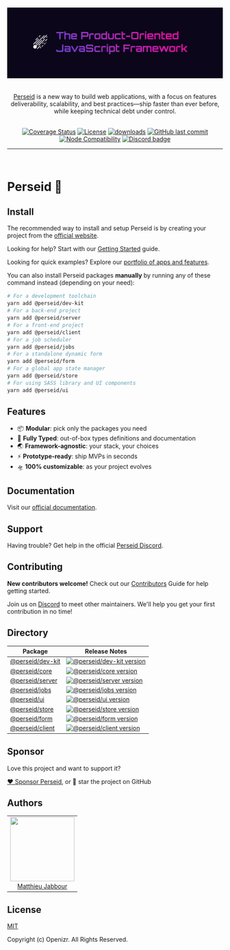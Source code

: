 ![The Product-oriented Framework](.github/assets/banner.png 'The Product-oriented Framework')

<p align="center">
  <br/>
  <a href="https://perseiv.dev">Perseid</a> is a new way to build web applications, with a focus on features deliverability, scalability, and best practices&mdash;ship faster than ever before, while keeping technical debt under control.
  <br/><br/>
</p>

<div align="center">

[![Coverage Status](https://coveralls.io/repos/github/openizr/perseid/badge.svg?branch=main)](https://coveralls.io/github/openizr/perseid?branch=main)
[![License](https://img.shields.io/badge/License-MIT-green.svg)](https://github.com/openizr/perseid/blob/main/LICENSE)
[![downloads](https://img.shields.io/npm/dm/@perseid/server.svg?style=flat-square)](https://www.npmjs.com/package/@perseid/server)
[![GitHub last commit](https://img.shields.io/github/last-commit/openizr/perseid)](https://github.com/openizr/perseid/commits/main)
[![Node Compatibility](https://img.shields.io/node/v/@perseid/server.svg)](https://nodejs.org/en/about/previous-releases)
[![Discord badge](https://img.shields.io/discord/1279051839047729212?label=Discord&logo=Discord)](https://discord.gg/jsWCRMqM2K)

</div>

<hr />

<br/>

# Perseid 🌠

## Install

The recommended way to install and setup Perseid is by creating your project from the [official website](https://perseid.dev).

Looking for help? Start with our [Getting Started](https://perseid.dev/docs/learn/intro) guide.

Looking for quick examples? Explore our [portfolio of apps and features](https://perseid.dev/examples).

You can also install Perseid packages **manually** by running any of these command instead (depending on your need):

```bash
# For a development toolchain
yarn add @perseid/dev-kit
# For a back-end project
yarn add @perseid/server
# For a front-end project
yarn add @perseid/client
# For a job scheduler
yarn add @perseid/jobs
# For a standalone dynamic form
yarn add @perseid/form
# For a global app state manager
yarn add @perseid/store
# For using SASS library and UI components
yarn add @perseid/ui
```


## Features
- 📦 **Modular**: pick only the packages you need
- 🔑 **Fully Typed**: out-of-box types definitions and documentation
- 🌏 **Framework-agnostic**: your stack, your choices
- ⚡️ **Prototype-ready**: ship MVPs in seconds
- 🛸 **100% customizable**: as your project evolves


## Documentation

Visit our [official documentation](https://perseid.dev).


## Support

Having trouble? Get help in the official [Perseid Discord](https://discord.gg/jsWCRMqM2K).


## Contributing

**New contributors welcome!** Check out our [Contributors](CONTRIBUTING.md) Guide for help getting started.

Join us on [Discord](https://discord.gg/jsWCRMqM2K) to meet other maintainers. We'll help you get your first contribution in no time!


## Directory

| Package                                                                                    | Release Notes                                                                                                                                                                      |
| ------------------------------------------------------------------------------------------ | ---------------------------------------------------------------------------------------------------------------------------------------------------------------------------------- |
| [@perseid/dev-kit](packages/dev-kit)                                                                    | [![@perseid/dev-kit version](https://img.shields.io/npm/v/@perseid/dev-kit.svg?label=%20)](CHANGELOG.md)                                                                                  |
| [@perseid/core](packages/core)                                                                    | [![@perseid/core version](https://img.shields.io/npm/v/@perseid/core.svg?label=%20)](CHANGELOG.md)                                                                                  |
| [@perseid/server](packages/server)                                                                    | [![@perseid/server version](https://img.shields.io/npm/v/@perseid/server.svg?label=%20)](CHANGELOG.md)                                                                                  |
| [@perseid/jobs](packages/jobs)                                                                    | [![@perseid/jobs version](https://img.shields.io/npm/v/@perseid/jobs.svg?label=%20)](CHANGELOG.md)                                                                                  |
| [@perseid/ui](packages/ui)                                                                    | [![@perseid/ui version](https://img.shields.io/npm/v/@perseid/ui.svg?label=%20)](CHANGELOG.md)                                                                                  |
| [@perseid/store](packages/store)                                                                    | [![@perseid/store version](https://img.shields.io/npm/v/@perseid/store.svg?label=%20)](CHANGELOG.md)                                                                                  |
| [@perseid/form](packages/form)                                                                    | [![@perseid/form version](https://img.shields.io/npm/v/@perseid/form.svg?label=%20)](CHANGELOG.md)                                                                                  |
| [@perseid/client](packages/client)                                                                    | [![@perseid/client version](https://img.shields.io/npm/v/@perseid/client.svg?label=%20)](CHANGELOG.md)                                                                                  |


## Sponsor

Love this project and want to support it?


[❤️ Sponsor Perseid](https://github.com/sponsors/openizr), or 🌟 star the project on GitHub


## Authors

<table>
  <tbody>
    <tr>
      <td align="center">
        <img width="150" height="150" src="https://avatars.githubusercontent.com/u/29428247?v=4&s=150">
        </br>
        <a href="https://github.com/matthieujabbour">Matthieu Jabbour</a>
      </td>
    </tr>
  <tbody>
</table>


## License

[MIT](http://opensource.org/licenses/MIT)

Copyright (c) Openizr. All Rights Reserved.
